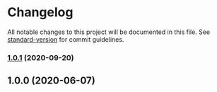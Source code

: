 # Changelog

All notable changes to this project will be documented in this file. See [standard-version](https://github.com/conventional-changelog/standard-version) for commit guidelines.

### [1.0.1](https://github.com/p6m7g8/p6df-node/compare/v1.0.0...v1.0.1) (2020-09-20)

## 1.0.0 (2020-06-07)
